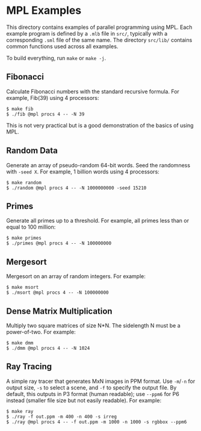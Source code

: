 # MPL Examples

This directory contains examples of parallel programming using MPL.
Each example program is defined by a `.mlb` file in `src/`, typically with a
corresponding `.sml` file of the same name. The directory `src/lib/` contains
common functions used across all examples.

To build everything, run `make` or `make -j`.

## Fibonacci

Calculate Fibonacci numbers with the standard recursive formula.
For example, Fib(39) using 4 processors:
```
$ make fib
$ ./fib @mpl procs 4 -- -N 39
```
This is not very practical but is a good demonstration of the basics of using MPL.

## Random Data

Generate an array of pseudo-random 64-bit words. Seed the randomness with
`-seed X`. For example, 1 billion words using 4 processors:
```
$ make random
$ ./random @mpl procs 4 -- -N 1000000000 -seed 15210
```

## Primes

Generate all primes up to a threshold. For example, all primes less than or
equal to 100 million:
```
$ make primes
$ ./primes @mpl procs 4 -- -N 100000000
```

## Mergesort

Mergesort on an array of random integers. For example:
```
$ make msort
$ ./msort @mpl procs 4 -- -N 100000000
```

## Dense Matrix Multiplication

Multiply two square matrices of size N*N. The sidelength N must be a
power-of-two. For example:
```
$ make dmm
$ ./dmm @mpl procs 4 -- -N 1024
```

## Ray Tracing

A simple ray tracer that generates MxN images in PPM format.  Use
`-m`/`-n` for output size, `-s` to select a scene, and `-f` to specify
the output file. By default, this outputs in P3 format (human readable);
use `--ppm6` for P6 instead (smaller file size but not easily readable).
For example:
```
$ make ray
$ ./ray -f out.ppm -m 400 -n 400 -s irreg
$ ./ray @mpl procs 4 -- -f out.ppm -m 1000 -n 1000 -s rgbbox --ppm6
```
